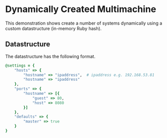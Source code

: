 # **Dynamically Created Multimachine**

This demonstration shows create a number of systems dynamically using a custom datastructure (in-memory Ruby hash).

## **Datastructure**

The datastructure has the following format.

```ruby
@settings = {
    "hosts" => {
        "hostname" => "ipaddress",  # ipaddress e.g. 192.168.53.81
        "hostname" => "ipaddress"
    },
    "ports" => {
        "hostname" => [{
            "guest" => 80,
            "host" => 8080
        }]
    },
    "defaults" => {
        "master" => true
    }
}
```
